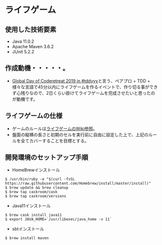 # ライフゲーム

## 使用した技術要素
- Java 11.0.2
- Apache Maven 3.6.2
- JUnit 5.2.2

## 作成動機・・・・・。
- [Global Day of Coderetreat 2019 in #tddyyχ](https://tddyyx.connpass.com/event/148920/)と言う、ペアプロ + TDD + 様々な言語で45分以内にライフゲームを作るイベントで、作り切る事ができず心残りなので、2日くらい掛けてライフゲームを完成させたいと思ったのが動機です。

## ライフゲームの仕様
- ゲームのルールは[ライフゲームのWiki参照](https://ja.wikipedia.org/wiki/%E3%83%A9%E3%82%A4%E3%83%95%E3%82%B2%E3%83%BC%E3%83%A0)。
- 盤面の縦横の長さと初期のセルを実行前に自由に設定した上で、上記のルールを全てカバーすることを目標とする。

## 開発環境のセットアップ手順
* HomeBrewインストール
```
$ /usr/bin/ruby -e "$(curl -fsSL https://raw.githubusercontent.com/Homebrew/install/master/install)"
$ brew update && brew cleanup
$ brew tap caskroom/cask
$ brew tap caskroom/versions
```

* Java11インストール
```
$ brew cask install java11
$ export JAVA_HOME=`/usr/libexec/java_home -v 11`
```

* sbtインストール
```
$ brew install maven
```
